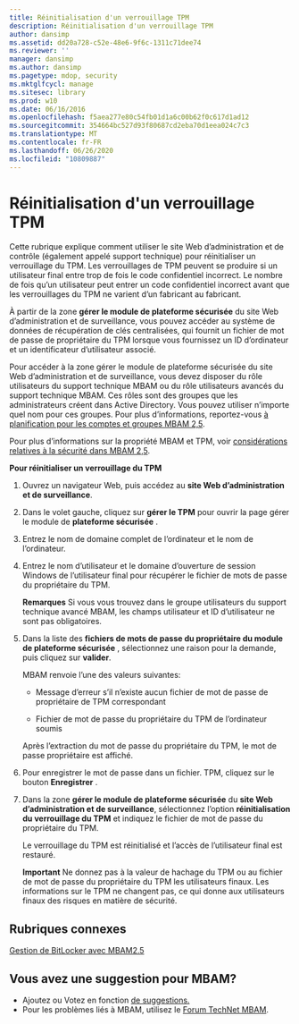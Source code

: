 ```yaml
---
title: Réinitialisation d'un verrouillage TPM
description: Réinitialisation d'un verrouillage TPM
author: dansimp
ms.assetid: dd20a728-c52e-48e6-9f6c-1311c71dee74
ms.reviewer: ''
manager: dansimp
ms.author: dansimp
ms.pagetype: mdop, security
ms.mktglfcycl: manage
ms.sitesec: library
ms.prod: w10
ms.date: 06/16/2016
ms.openlocfilehash: f5aea277e80c54fb01d1a6c00b62f0c617d1ad12
ms.sourcegitcommit: 354664bc527d93f80687cd2eba70d1eea024c7c3
ms.translationtype: MT
ms.contentlocale: fr-FR
ms.lasthandoff: 06/26/2020
ms.locfileid: "10809887"
---
```

# Réinitialisation d'un verrouillage TPM


Cette rubrique explique comment utiliser le site Web d’administration et de contrôle (également appelé support technique) pour réinitialiser un verrouillage du TPM. Les verrouillages de TPM peuvent se produire si un utilisateur final entre trop de fois le code confidentiel incorrect. Le nombre de fois qu’un utilisateur peut entrer un code confidentiel incorrect avant que les verrouillages du TPM ne varient d’un fabricant au fabricant.

À partir de la zone **gérer le module de plateforme sécurisée** du site Web d’administration et de surveillance, vous pouvez accéder au système de données de récupération de clés centralisées, qui fournit un fichier de mot de passe de propriétaire du TPM lorsque vous fournissez un ID d’ordinateur et un identificateur d’utilisateur associé.

Pour accéder à la zone gérer le module de plateforme sécurisée du site Web d’administration et de surveillance, vous devez disposer du rôle utilisateurs du support technique MBAM ou du rôle utilisateurs avancés du support technique MBAM. Ces rôles sont des groupes que les administrateurs créent dans Active Directory. Vous pouvez utiliser n’importe quel nom pour ces groupes. Pour plus d’informations, reportez-vous [à planification pour les comptes et groupes MBAM 2,5](planning-for-mbam-25-groups-and-accounts.md#bkmk-helpdesk-roles).

Pour plus d’informations sur la propriété MBAM et TPM, voir [considérations relatives à la sécurité dans MBAM 2,5](mbam-25-security-considerations.md#bkmk-tpm).

**Pour réinitialiser un verrouillage du TPM**

1.  Ouvrez un navigateur Web, puis accédez au **site Web d’administration et de surveillance**.

2.  Dans le volet gauche, cliquez sur **gérer le TPM** pour ouvrir la page gérer le module de **plateforme sécurisée** .

3.  Entrez le nom de domaine complet de l’ordinateur et le nom de l’ordinateur.

4.  Entrez le nom d’utilisateur et le domaine d’ouverture de session Windows de l’utilisateur final pour récupérer le fichier de mots de passe du propriétaire du TPM.

    **Remarques**  Si vous vous trouvez dans le groupe utilisateurs du support technique avancé MBAM, les champs utilisateur et ID d’utilisateur ne sont pas obligatoires.

     

5.  Dans la liste des **fichiers de mots de passe du propriétaire du module de plateforme sécurisée** , sélectionnez une raison pour la demande, puis cliquez sur **valider**.

    MBAM renvoie l’une des valeurs suivantes:

    -   Message d’erreur s’il n’existe aucun fichier de mot de passe de propriétaire de TPM correspondant

    -   Fichier de mot de passe du propriétaire du TPM de l’ordinateur soumis

    Après l’extraction du mot de passe du propriétaire du TPM, le mot de passe propriétaire est affiché.

6.  Pour enregistrer le mot de passe dans un fichier. TPM, cliquez sur le bouton **Enregistrer** .

7.  Dans la zone **gérer le module de plateforme sécurisée** du **site Web d’administration et de surveillance**, sélectionnez l’option **réinitialisation du verrouillage du TPM** et indiquez le fichier de mot de passe du propriétaire du TPM.

    Le verrouillage du TPM est réinitialisé et l’accès de l’utilisateur final est restauré.

    **Important**  Ne donnez pas à la valeur de hachage du TPM ou au fichier de mot de passe du propriétaire du TPM les utilisateurs finaux. Les informations sur le TPM ne changent pas, ce qui donne aux utilisateurs finaux des risques en matière de sécurité.

     



## Rubriques connexes


[Gestion de BitLocker avec MBAM2.5](performing-bitlocker-management-with-mbam-25.md)

 

## Vous avez une suggestion pour MBAM?
- Ajoutez ou Votez en fonction [de suggestions.](http://mbam.uservoice.com/forums/268571-microsoft-bitlocker-administration-and-monitoring) 
- Pour les problèmes liés à MBAM, utilisez le [Forum TechNet MBAM](https://social.technet.microsoft.com/Forums/home?forum=mdopmbam). 





